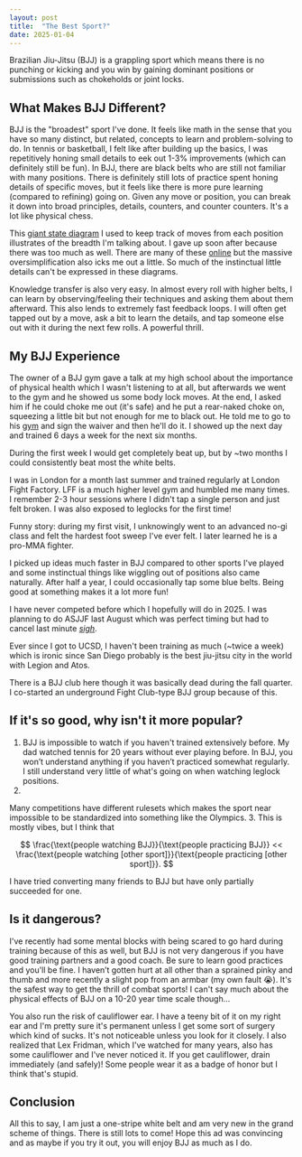 ```yaml
---
layout: post
title:  "The Best Sport?"
date: 2025-01-04
---
```



Brazilian Jiu-Jitsu (BJJ) is a grappling sport which means there is no punching or kicking and you win by gaining dominant positions or submissions such as chokeholds or joint locks.

## What Makes BJJ Different?
BJJ is the "broadest" sport I've done. 
It feels like math in the sense that you have so many distinct, but related, concepts to learn and problem-solving to do. 
In tennis or basketball, I felt like after building up the basics, I was repetitively honing small details to eek out 1-3% improvements (which can definitely still be fun). 
In BJJ, there are black belts who are still not familiar with many positions. 
There is definitely still lots of practice spent honing details of specific moves, but it feels like there is more pure learning (compared to refining) going on.
Given any move or position, you can break it down into broad principles, details, counters, and counter counters. 
It's a lot like physical chess. 


This [giant state diagram](https://x.com/vvvincent_c/status/1797458390702240150) I used to keep track of moves from each position illustrates of the breadth I'm talking about. 
I gave up soon after because there was too much as well. 
There are many of these [online](https://bjjsystems.com/blog/wp-content/uploads/2019/11/John-Danaher-Back-Attacks-v1.png) but the massive oversimplification also icks me out a little. 
So much of the instinctual little details can't be expressed in these diagrams. 

Knowledge transfer is also very easy.
In almost every roll with higher belts, I can learn by observing/feeling their techniques and asking them about them afterward. 
This also lends to extremely fast feedback loops. 
I will often get tapped out by a move, ask a bit to learn the details, and tap someone else out with it during the next few rolls. 
A powerful thrill. 

## My BJJ Experience
The owner of a BJJ gym gave a talk at my high school about the importance of physical health which I wasn't listening to at all, but afterwards we went to the gym and he showed us some body lock moves. 
At the end, I asked him if he could choke me out (it's safe) and he put a rear-naked choke on, squeezing a little bit but not enough for me to black out. 
He told me to go to his [gym](https://thebearsdenmartialarts.com/) and sign the waiver and then he'll do it. 
I showed up the next day and trained 6 days a week for the next six months. 

During the first week I would get completely beat up, but by ~two months I could consistently beat most the white belts. 

I was in London for a month last summer and trained regularly at London Fight Factory.
LFF is a much higher level gym and humbled me many times.
I remember 2-3 hour sessions where I didn't tap a single person and just felt broken.
I was also exposed to leglocks for the first time! 

Funny story: during my first visit, I unknowingly went to an advanced no-gi class and felt the hardest foot sweep I've ever felt. I later learned he is a pro-MMA fighter.

<!-- Training was the most consistent source of happiness during these times. Whenever I felt lazy, didn't want to go, but still dragged myself to class, I always thanked two-hour-younger-me for going. 
There's something here about how powerful building this habit was. 
When 7 pm hit each day, going to practice was the natural thing to do. 
Because of my consistency, watching some instructionals at home, and desire to learn, I progressed ~5x faster than average.  -->

I picked up ideas much faster in BJJ compared to other sports I've played and some instinctual things like wiggling out of positions also came naturally.
After half a year, I could occasionally tap some blue belts.
Being good at something makes it a lot more fun!

I have never competed before which I hopefully will do in 2025.
I was planning to do ASJJF last August which was perfect timing but had to cancel last minute [*sigh*](https://x.com/vvvincent_c/status/1812768942064275611). 

Ever since I got to UCSD, I haven't been training as much (~twice a week) which is ironic since San Diego probably is the best jiu-jitsu city in the world with Legion and Atos. 
<!-- But, it's mainly because San Diego is so unfriendly to someone without a car and both those gyms take close to an hour to get to by public transportation. -->
There is a BJJ club here though it was basically dead during the fall quarter.
I co-started an underground Fight Club-type BJJ group because of this. 


## If it's so good, why isn't it more popular?


1. BJJ is impossible to watch if you haven't trained extensively before. 
My dad watched tennis for 20 years without ever playing before. 
In BJJ, you won’t understand anything if you haven’t practiced somewhat regularly. 
I still understand very little of what's going on when watching leglock positions.
2. 
Many competitions have different rulesets which makes the sport near impossible to be standardized into something like the Olympics. 
3. This is mostly vibes, but I think that 

$$
\frac{\text{people watching BJJ}}{\text{people practicing BJJ}} << \frac{\text{people watching [other sport]}}{\text{people practicing [other sport]}}.
$$

I have tried converting many friends to BJJ but have only partially succeeded for one. 



## Is it dangerous?
I've recently had some mental blocks with being scared to go hard during training because of this as well, but BJJ is not very dangerous if you have good training partners and a good coach. 
Be sure to learn good practices and you'll be fine.
I haven’t gotten hurt at all other than a sprained pinky and thumb and more recently a slight pop from an armbar (my own fault 😭). 
It's the safest way to get the thrill of combat sports!
I can't say much about the physical effects of BJJ on a 10-20 year time scale though...

You also run the risk of cauliflower ear. 
I have a teeny bit of it on my right ear and I'm pretty sure it's permanent unless I get some sort of surgery which kind of sucks.
It's not noticeable unless you look for it closely.
I also realized that Lex Fridman, which I've watched for many years, also has some cauliflower and I've never noticed it.
If you get cauliflower, drain immediately (and safely)!
Some people wear it as a badge of honor but I think that's stupid. 

## Conclusion
All this to say, I am just a one-stripe white belt and am very new in the grand scheme of things. 
There is still lots to come!
Hope this ad was convincing and as maybe if you try it out, you will enjoy BJJ as much as I do.




